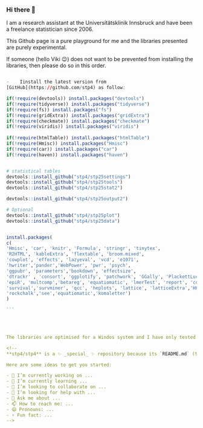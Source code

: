 ### Hi there 👋


I am a research assistant at the Universitätsklinik Innsbruck and have been a freelance statistician since 2006.

This Github page is a pure playground for me and the libraries presented are purely experimental.

If someone (hello Viki :wink:) does not want to be prevented from installing the libraries, then please do so in this order. 

````r

-    Iinstall the latest version from
[GitHub](https://github.com/stp4) as follow:

if(!require(devtools)) install.packages("devtools")
if(!require(tidyverse)) install.packages("tidyverse")
if(!require(fs)) install.packages("fs")
if(!require(gridExtra)) install.packages("gridExtra")
if(!require(checkmate)) install.packages("checkmate")
if(!require(viridis)) install.packages("viridis")
 
if(!require(htmlTable)) install.packages("htmlTable")
if(!require(Hmisc)) install.packages("Hmisc")
if(!require(car)) install.packages("car")
if(!require(haven)) install.packages("haven")


# statistical tables
devtools::install_github("stp4/stp25settings")
devtools::install_github("stp4/stp25tools")
devtools::install_github("stp4/stp25stat2")

devtools::install_github("stp4/stp25output2")

# Optional
devtools::install_github("stp4/stp25plot")
devtools::install_github("stp4/stp25data")


install.packages(
c(
'Hmisc', 'car', 'knitr', 'Formula', 'stringr', 'tinytex',
'R2HTML', 'kableExtra', 'flextable', 'broom.mixed',
'cowplot', 'effects', 'lazyeval', 'vcd', 'e1071',
'hwriter','pander','WebPower', 'pwr', 'psych',
'ggpubr', 'parameters','bookdown', 'effectsize',
'dtrackr' , 'consort', 'ggplotify', 'patchwork', 'GGally', 'PlackettLuce',
'epiR', 'multcomp','betareg', 'equatiomatic', 'lmerTest', 'report', 'coin',
'survival','survminer', 'qcc', 'heplots', 'lattice', 'latticeExtra','HH',
'rockchalk','see','equatiomatic','komaletter')
)

```



 
The libraries are optimised for a Windos system and I have only tested them there. On Linux or Mac, the paths in the source code must be adapted.

<!--
**stp4/stp4** is a ✨ _special_ ✨ repository because its `README.md` (this file) appears on your GitHub profile.

Here are some ideas to get you started:

- 🔭 I’m currently working on ...
- 🌱 I’m currently learning ...
- 👯 I’m looking to collaborate on ...
- 🤔 I’m looking for help with ...
- 💬 Ask me about ...
- 📫 How to reach me: ...
- 😄 Pronouns: ...
- ⚡ Fun fact: ...
-->
